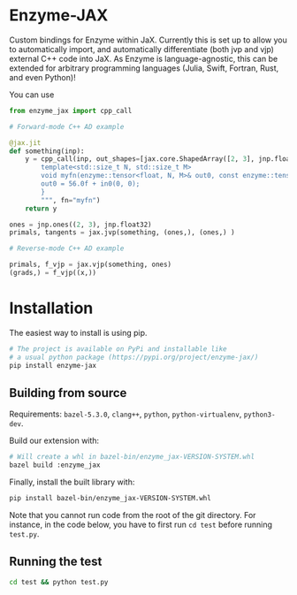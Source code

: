 # Enzyme-JAX

Custom bindings for Enzyme within JaX. Currently this is set up to allow you
to automatically import, and automatically differentiate (both jvp and vjp)
external C++ code into JaX. As Enzyme is language-agnostic, this can be extended
for arbitrary programming languages (Julia, Swift, Fortran, Rust, and even Python)!

You can use 

```python
from enzyme_jax import cpp_call

# Forward-mode C++ AD example

@jax.jit
def something(inp):
    y = cpp_call(inp, out_shapes=[jax.core.ShapedArray([2, 3], jnp.float32)], source="""
        template<std::size_t N, std::size_t M>
        void myfn(enzyme::tensor<float, N, M>& out0, const enzyme::tensor<float, N, M>& in0) {
        out0 = 56.0f + in0(0, 0);
        }
        """, fn="myfn")
    return y

ones = jnp.ones((2, 3), jnp.float32)
primals, tangents = jax.jvp(something, (ones,), (ones,) )

# Reverse-mode C++ AD example

primals, f_vjp = jax.vjp(something, ones)
(grads,) = f_vjp((x,))
```

# Installation

The easiest way to install is using pip.

```bash
# The project is available on PyPi and installable like
# a usual python package (https://pypi.org/project/enzyme-jax/)
pip install enzyme-jax
```

## Building from source

Requirements: `bazel-5.3.0`, `clang++`, `python`, `python-virtualenv`,
`python3-dev`.

Build our extension with:
```sh
# Will create a whl in bazel-bin/enzyme_jax-VERSION-SYSTEM.whl
bazel build :enzyme_jax
```

Finally, install the built library with:
```sh
pip install bazel-bin/enzyme_jax-VERSION-SYSTEM.whl
```
Note that you cannot run code from the root of the git directory. For instance, in the code below, you have to first run `cd test` before running `test.py`.

## Running the test

```sh
cd test && python test.py
```
